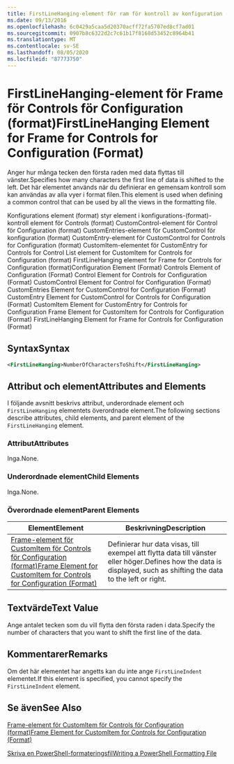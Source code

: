 ```yaml
---
title: FirstLineHanging-element för ram för kontroll av konfiguration (format) | Microsoft Docs
ms.date: 09/13/2016
ms.openlocfilehash: 6c0429a5caa5d20370acff72fa5707ed8cf7ad01
ms.sourcegitcommit: 0907b8c6322d2c7c61b17f8168d53452c8964b41
ms.translationtype: MT
ms.contentlocale: sv-SE
ms.lasthandoff: 08/05/2020
ms.locfileid: "87773750"
---
```

# <a name="firstlinehanging-element-for-frame-for-controls-for-configuration-format"></a><span data-ttu-id="162bd-102">FirstLineHanging-element för Frame för Controls för Configuration (format)</span><span class="sxs-lookup"><span data-stu-id="162bd-102">FirstLineHanging Element for Frame for Controls for Configuration (Format)</span></span>

<span data-ttu-id="162bd-103">Anger hur många tecken den första raden med data flyttas till vänster.</span><span class="sxs-lookup"><span data-stu-id="162bd-103">Specifies how many characters the first line of data is shifted to the left.</span></span> <span data-ttu-id="162bd-104">Det här elementet används när du definierar en gemensam kontroll som kan användas av alla vyer i format filen.</span><span class="sxs-lookup"><span data-stu-id="162bd-104">This element is used when defining a common control that can be used by all the views in the formatting file.</span></span>

<span data-ttu-id="162bd-105">Konfigurations element (format) styr element i konfigurations-(format)-kontroll element för Controls (format) CustomControl-element för Control för Configuration (format) CustomEntries-element för CustomControl för konfiguration (format) CustomEntry-element för CustomControl for Controls for Configuration (format) CustomItem-elementet för CustomEntry for Controls for Control List element for CustomItem for Controls for Configuration (format) FirstLineHanging element for Frame for Controls for Configuration (format)</span><span class="sxs-lookup"><span data-stu-id="162bd-105">Configuration Element (Format) Controls Element of Configuration (Format) Control Element for Controls for Configuration (Format) CustomControl Element for Control for Configuration (Format) CustomEntries Element for CustomControl for Configuration (Format) CustomEntry Element for CustomControl for Controls for Configuration (Format) CustomItem Element for CustomEntry for Controls for Configuration Frame Element for CustomItem for Controls for Configuration (Format) FirstLineHanging Element for Frame for Controls for Configuration (Format)</span></span>

## <a name="syntax"></a><span data-ttu-id="162bd-106">Syntax</span><span class="sxs-lookup"><span data-stu-id="162bd-106">Syntax</span></span>

```xml
<FirstLineHanging>NumberOfCharactersToShift</FirstLineHanging>
```

## <a name="attributes-and-elements"></a><span data-ttu-id="162bd-107">Attribut och element</span><span class="sxs-lookup"><span data-stu-id="162bd-107">Attributes and Elements</span></span>

<span data-ttu-id="162bd-108">I följande avsnitt beskrivs attribut, underordnade element och `FirstLineHanging` elementets överordnade element.</span><span class="sxs-lookup"><span data-stu-id="162bd-108">The following sections describe attributes, child elements, and parent element of the `FirstLineHanging` element.</span></span>

### <a name="attributes"></a><span data-ttu-id="162bd-109">Attribut</span><span class="sxs-lookup"><span data-stu-id="162bd-109">Attributes</span></span>

<span data-ttu-id="162bd-110">Inga.</span><span class="sxs-lookup"><span data-stu-id="162bd-110">None.</span></span>

### <a name="child-elements"></a><span data-ttu-id="162bd-111">Underordnade element</span><span class="sxs-lookup"><span data-stu-id="162bd-111">Child Elements</span></span>

<span data-ttu-id="162bd-112">Inga.</span><span class="sxs-lookup"><span data-stu-id="162bd-112">None.</span></span>

### <a name="parent-elements"></a><span data-ttu-id="162bd-113">Överordnade element</span><span class="sxs-lookup"><span data-stu-id="162bd-113">Parent Elements</span></span>

|<span data-ttu-id="162bd-114">Element</span><span class="sxs-lookup"><span data-stu-id="162bd-114">Element</span></span>|<span data-ttu-id="162bd-115">Beskrivning</span><span class="sxs-lookup"><span data-stu-id="162bd-115">Description</span></span>|
|-------------|-----------------|
|[<span data-ttu-id="162bd-116">Frame-element för CustomItem för Controls för Configuration (format)</span><span class="sxs-lookup"><span data-stu-id="162bd-116">Frame Element for CustomItem for Controls for Configuration (Format)</span></span>](./frame-element-for-customitem-for-controls-for-configuration-format.md)|<span data-ttu-id="162bd-117">Definierar hur data visas, till exempel att flytta data till vänster eller höger.</span><span class="sxs-lookup"><span data-stu-id="162bd-117">Defines how the data is displayed, such as shifting the data to the left or right.</span></span>|

## <a name="text-value"></a><span data-ttu-id="162bd-118">Textvärde</span><span class="sxs-lookup"><span data-stu-id="162bd-118">Text Value</span></span>

<span data-ttu-id="162bd-119">Ange antalet tecken som du vill flytta den första raden i data.</span><span class="sxs-lookup"><span data-stu-id="162bd-119">Specify the number of characters that you want to shift the first line of the data.</span></span>

## <a name="remarks"></a><span data-ttu-id="162bd-120">Kommentarer</span><span class="sxs-lookup"><span data-stu-id="162bd-120">Remarks</span></span>

<span data-ttu-id="162bd-121">Om det här elementet har angetts kan du inte ange `FirstLineIndent` elementet.</span><span class="sxs-lookup"><span data-stu-id="162bd-121">If this element is specified, you cannot specify the `FirstLineIndent` element.</span></span>

## <a name="see-also"></a><span data-ttu-id="162bd-122">Se även</span><span class="sxs-lookup"><span data-stu-id="162bd-122">See Also</span></span>

[<span data-ttu-id="162bd-123">Frame-element för CustomItem för Controls för Configuration (format)</span><span class="sxs-lookup"><span data-stu-id="162bd-123">Frame Element for CustomItem for Controls for Configuration (Format)</span></span>](./frame-element-for-customitem-for-controls-for-configuration-format.md)

[<span data-ttu-id="162bd-124">Skriva en PowerShell-formateringsfil</span><span class="sxs-lookup"><span data-stu-id="162bd-124">Writing a PowerShell Formatting File</span></span>](./writing-a-powershell-formatting-file.md)
